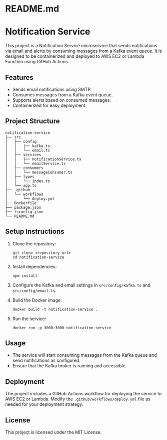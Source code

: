# README.md

# Notification Service

This project is a Notification Service microservice that sends notifications via email and alerts by consuming messages from a Kafka event queue. It is designed to be containerized and deployed to AWS EC2 or Lambda Function using GitHub Actions.

## Features

- Sends email notifications using SMTP.
- Consumes messages from a Kafka event queue.
- Supports alerts based on consumed messages.
- Containerized for easy deployment.

## Project Structure

```
notification-service
├── src
│   ├── config
│   │   ├── kafka.ts
│   │   └── email.ts
│   ├── services
│   │   ├── notificationService.ts
│   │   └── emailService.ts
│   ├── consumers
│   │   └── messageConsumer.ts
│   ├── types
│   │   └── index.ts
│   └── app.ts
├── .github
│   └── workflows
│       └── deploy.yml
├── Dockerfile
├── package.json
├── tsconfig.json
└── README.md
```

## Setup Instructions

1. Clone the repository:
   ```
   git clone <repository-url>
   cd notification-service
   ```

2. Install dependencies:
   ```
   npm install
   ```

3. Configure the Kafka and email settings in `src/config/kafka.ts` and `src/config/email.ts`.

4. Build the Docker image:
   ```
   docker build -t notification-service .
   ```

5. Run the service:
   ```
   docker run -p 3000:3000 notification-service
   ```

## Usage

- The service will start consuming messages from the Kafka queue and send notifications as configured.
- Ensure that the Kafka broker is running and accessible.

## Deployment

The project includes a GitHub Actions workflow for deploying the service to AWS EC2 or Lambda. Modify the `.github/workflows/deploy.yml` file as needed for your deployment strategy.

## License

This project is licensed under the MIT License.      
